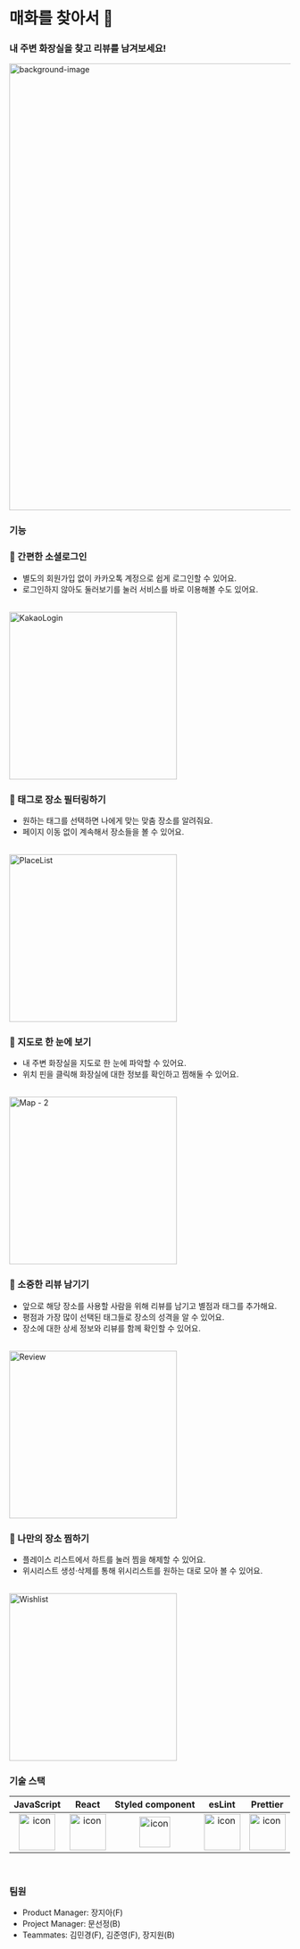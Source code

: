 # 매화를 찾아서 🌸

### 내 주변 화장실을 찾고 리뷰를 남겨보세요!

<img src="https://user-images.githubusercontent.com/71865277/233821186-9d6f7f45-7230-4681-9f01-b1d79f48c9af.png" width=800 text-align="center" alt="background-image" />

<br />

### 기능

### 💚 간편한 소셜로그인

- 별도의 회원가입 없이 카카오톡 계정으로 쉽게 로그인할 수 있어요.
- 로그인하지 않아도 둘러보기를 눌러 서비스를 바로 이용해볼 수도 있어요.

<br />

<img alt="KakaoLogin" src="https://user-images.githubusercontent.com/71865277/230769523-ad0bf7df-5953-4760-945e-9b40c4280b8f.gif" width=300 text-align="center" />

### 💚 태그로 장소 필터링하기
- 원하는 태그를 선택하면 나에게 맞는 맞춤 장소를 알려줘요.
- 페이지 이동 없이 계속해서 장소들을 볼 수 있어요.

<br />

<img alt="PlaceList" src="https://user-images.githubusercontent.com/71865277/230769532-623ecb9b-224e-45ea-9a22-44f13be85bde.gif" width=300 text-align="center" />

### 💚 지도로 한 눈에 보기

- 내 주변 화장실을 지도로 한 눈에 파악할 수 있어요.
- 위치 핀을 클릭해 화장실에 대한 정보를 확인하고 찜해둘 수 있어요.

<br />

<img alt="Map - 2" src="https://user-images.githubusercontent.com/71865277/230769547-307226d5-0209-4304-9d92-c47ec18ee6e7.gif" width=300 text-align="center" />

### 💚 소중한 리뷰 남기기

- 앞으로 해당 장소를 사용할 사람을 위해 리뷰를 남기고 별점과 태그를 추가해요.
- 평점과 가장 많이 선택된 태그들로 장소의 성격을 알 수 있어요.
- 장소에 대한 상세 정보와 리뷰를 함께 확인할 수 있어요.

<br />

<img alt="Review" src="https://user-images.githubusercontent.com/71865277/230769549-10ed86f4-3b4e-4941-94db-3b4bf4bb6c4c.gif" width=300 text-align="center" />

### 💚 나만의 장소 찜하기 

- 플레이스 리스트에서 하트를 눌러 찜을 해제할 수 있어요.
- 위시리스트 생성·삭제를 통해 위시리스트를 원하는 대로 모아 볼 수 있어요.

<br />

<img alt="Wishlist" src="https://user-images.githubusercontent.com/71865277/230769557-5381ae25-bf7f-407b-bfdd-514247f9fbc5.gif" width=300 text-align="center" />


<br />

### 기술 스택

|JavaScript|React|Styled component|esLint|Prettier|
| :--: | :--: | :--: | :--: | :--: |
| <img src="https://techstack-generator.vercel.app/js-icon.svg" alt="icon" width="65" height="65" /> | <img src="https://techstack-generator.vercel.app/react-icon.svg" alt="icon" width="65" height="65" />  | <img src="https://miro.medium.com/v2/resize:fit:480/1*Iohnw2aOQ5EBghVoqKA7VA.png" alt="icon" width="55" height="55" /> | <img src="https://techstack-generator.vercel.app/eslint-icon.svg" alt="icon" width="65" height="65" /> | <img src="https://techstack-generator.vercel.app/prettier-icon.svg" alt="icon" width="65" height="65" /> |

<br />

### 팀원

- Product Manager: 장지아(F)
- Project Manager: 문선정(B)
- Teammates: 김민경(F), 김준영(F), 장지원(B)
